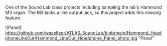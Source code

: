 One of the Sound Lab class projects including sampling the lab's Hammond M3 organ.
The M3 lacks a line output jack, so this project adds this missing feature.

![Panel]: https://github.com/waseltzer/ATLAS_SoundLab/blob/main/Hammond_HeadphoneLineOut/Hammond_LineOut_Headphone_Panel_photo.jpg "Panel"
